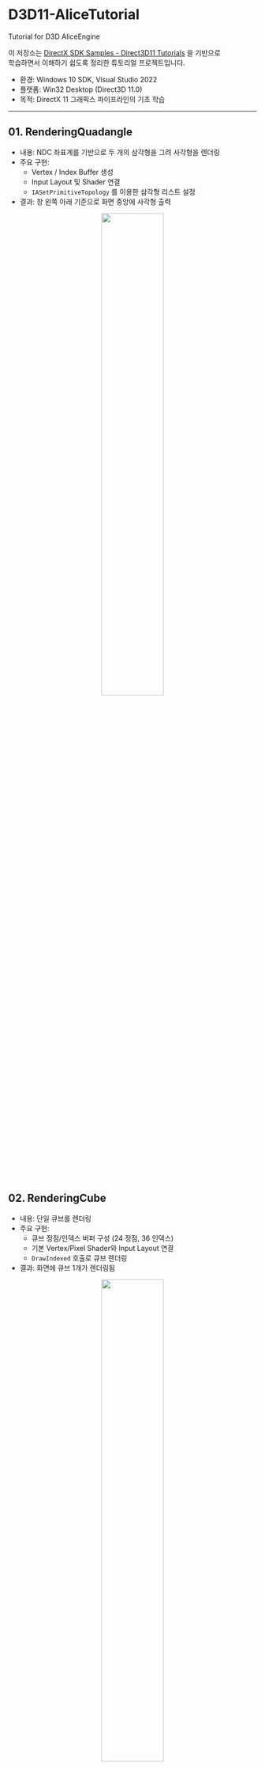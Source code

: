 # D3D11-AliceTutorial
Tutorial for D3D AliceEngine

이 저장소는 [DirectX SDK Samples - Direct3D11 Tutorials](https://github.com/walbourn/directx-sdk-samples/tree/main/Direct3D11Tutorials) 을 기반으로  
학습하면서 이해하기 쉽도록 정리한 튜토리얼 프로젝트입니다.

- 환경: Windows 10 SDK, Visual Studio 2022  
- 플랫폼: Win32 Desktop (Direct3D 11.0)  
- 목적: DirectX 11 그래픽스 파이프라인의 기초 학습  

---

## 01. RenderingQuadangle
- 내용: NDC 좌표계를 기반으로 두 개의 삼각형을 그려 사각형을 렌더링  
- 주요 구현:
  - Vertex / Index Buffer 생성
  - Input Layout 및 Shader 연결
  - `IASetPrimitiveTopology` 를 이용한 삼각형 리스트 설정
- 결과: 창 왼쪽 아래 기준으로 화면 중앙에 사각형 출력

<p align="center">
  <img src="https://github.com/user-attachments/assets/a44c63b4-0313-4c7d-b98f-03bfcf7abaa0" width="50%" />
</p>

## 02. RenderingCube
- 내용: 단일 큐브를 렌더링
- 주요 구현:
  - 큐브 정점/인덱스 버퍼 구성 (24 정점, 36 인덱스)
  - 기본 Vertex/Pixel Shader와 Input Layout 연결
  - `DrawIndexed` 호출로 큐브 렌더링
- 결과: 화면에 큐브 1개가 렌더링됨

<p align="center">
  <img src="https://github.com/user-attachments/assets/0cde58dd-97c3-43be-abc9-021bc4bc3165" width="50%" />
</p>

---

## 03. RenderingMeshAndSceneGraph
- 내용: 부모-자식 계층(Scene Graph)으로 3개의 메쉬를 렌더링
- 주요 구현:
  - `m_CBuffers`에 3개의 상수 버퍼 데이터를 유지
  - 부모-자식 변환: `world = local * parentWorld` 적용
  - 루트와 자식1은 서로 다른 Yaw 속도로 회전, 자식2는 자식1을 중심으로 공전
  - Depth Buffer 및 DepthStencilState 활성화(Z-test)
  - ImGui로 루트/자식 상대 위치, 카메라 위치/FOV/Near/Far 실시간 조정
- 결과: 계층 변환과 깊이 테스트가 올바르게 동작하는 다중 메쉬 장면

<p align="center">
  <img src="https://github.com/user-attachments/assets/c8260ecb-9408-4313-8b99-7c4ed71c7ae3" width="50%" />
</p>

---

## 04. RenderingMeshWithTexture
- 내용: 큐브 각 면에 서로 다른 텍스처를 적용하여 렌더링
- 주요 구현:
  - `VertexPosTex`(POSITION, TEXCOORD)로 24 정점/36 인덱스 구성
  - WICTextureLoader로 PNG/JPG 텍스처 로드, 면별 SRV 바인딩 후 6회 드로우
  - 텍스처 전용 HLSL(`TexVertexShader.hlsl`, `TexPixelShader.hlsl`)과 샘플러(Linear, Wrap)
  - ImGui 컨트롤 패널 유지 + System Info(FPS(1초 갱신), GPU/CPU, RAM/VRAM) 표시
- 결과: 각 면에 다른 이미지를 가진 텍스처 큐브 렌더링

<p align="center">
  <img src="https://github.com/user-attachments/assets/f341bbb1-f09a-425c-b605-99392074e557" width="50%" />
</p>

---


## 주의사항
- 기존 레거시 DirectX SDK 종속성 제거 → Windows 10 SDK 만으로 동작  
- 수학 라이브러리: DirectXMath 사용  
- 셰이더 컴파일: D3DCompileFromFile 사용 (실험/학습 편의 목적)  
- 텍스처 로딩: DDSTextureLoader (DirectXTK / DirectXTex 기반)  

---

## 참고 자료
- [Direct3D 11 Tutorials (GitHub)](https://github.com/walbourn/directx-sdk-samples/tree/main/Direct3D11Tutorials)  
- [MSDN Direct3D 11 Programming Guide](http://msdn.microsoft.com/en-us/library/windows/apps/ff729718.aspx)  
- [DirectXMath](https://learn.microsoft.com/en-us/windows/win32/dxmath/pg-xnamath-intro)  
- [DirectXTK](https://github.com/microsoft/DirectXTK) / [DirectXTex](https://github.com/microsoft/DirectXTex)  

---

## 라이선스
본 튜토리얼 프로젝트는 학습 목적이며, 원본 샘플은 Microsoft가 제공한 [MIT License](https://github.com/walbourn/directx-sdk-samples/blob/main/LICENSE)에 따라 사용됩니다.

